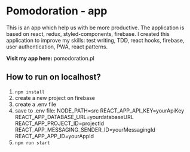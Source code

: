 # Pomodoration - app

This is an app which help us with be more productive. The application is based on react, redux, styled-components, firebase.
I created this application to improve my skills: test writing, TDD, react hooks, firebase, user authentication, PWA, react patterns.

**Visit my app here:** pomodoration.pl

## How to run on localhost?

1. `npm install`
2. create a new project on firebase
3. create a .env file
4. save to .env file: 
  NODE_PATH=src
  REACT_APP_API_KEY=yourApiKey
  REACT_APP_DATABASE_URL=yourdatabaseURL
  REACT_APP_PROJECT_ID=projectId
  REACT_APP_MESSAGING_SENDER_ID=yourMessagingId
  REACT_APP_APP_ID=yourAppId
5. `npm run start`
